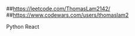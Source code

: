 ##https://leetcode.com/ThomasLam2142/
##https://www.codewars.com/users/thomaslam2

Python
React

<!---
ThomasLam2142/ThomasLam2142 is a ✨ special ✨ repository because its `README.md` (this file) appears on your GitHub profile.
You can click the Preview link to take a look at your changes.
--->
